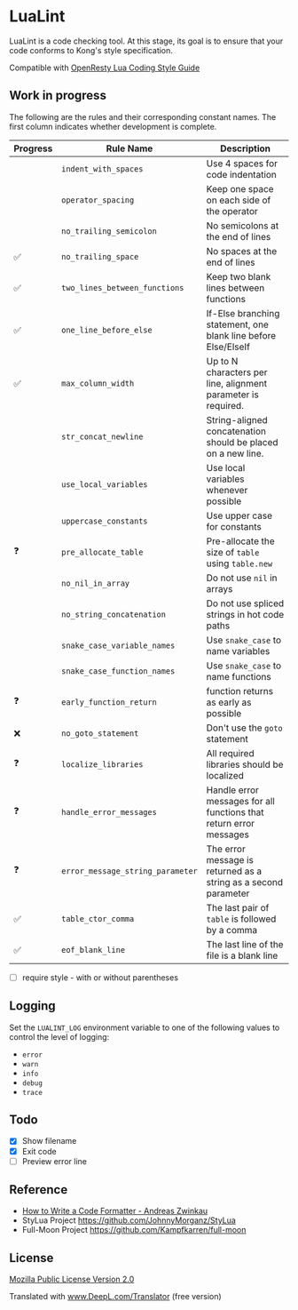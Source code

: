 # LuaLint

LuaLint is a code checking tool. At this stage, its goal is to ensure that your code conforms to Kong's style specification.

Compatible with [OpenResty Lua Coding Style Guide](https://apache.googlesource.com/apisix/+/refs/tags/1.1/CODE_STYLE.md)

## Work in progress

The following are the rules and their corresponding constant names. The first column indicates whether development is complete.

| Progress | Rule Name                        | Description                                                         |
| -------- | -------------------------------- | ------------------------------------------------------------------- |
|          | `indent_with_spaces`             | Use 4 spaces for code indentation                                   |
|          | `operator_spacing`               | Keep one space on each side of the operator                         |
|          | `no_trailing_semicolon`          | No semicolons at the end of lines                                   |
| ✅       | `no_trailing_space`         | No spaces at the end of lines                                       |
| ✅       | `two_lines_between_functions`    | Keep two blank lines between functions                              |
| ✅       | `one_line_before_else`           | If-Else branching statement, one blank line before Else/ElseIf      |
| ✅       | `max_column_width`               | Up to N characters per line, alignment parameter is required.       |
|          | `str_concat_newline`             | String-aligned concatenation should be placed on a new line.        |
|          | `use_local_variables`            | Use local variables whenever possible                               |
|          | `uppercase_constants`            | Use upper case for constants                                        |
| ❓       | `pre_allocate_table`             | Pre-allocate the size of `table` using `table.new`                  |
|          | `no_nil_in_array`                | Do not use `nil` in arrays                                          |
|          | `no_string_concatenation`        | Do not use spliced strings in hot code paths                        |
|          | `snake_case_variable_names`      | Use `snake_case` to name variables                                  |
|          | `snake_case_function_names`      | Use `snake_case` to name functions                                  |
| ❓       | `early_function_return`          | function returns as early as possible                               |
| ❌       | `no_goto_statement`              | Don't use the `goto` statement                                      |
| ❓       | `localize_libraries`             | All required libraries should be localized                          |
| ❓       | `handle_error_messages`          | Handle error messages for all functions that return error messages  |
| ❓       | `error_message_string_parameter` | The error message is returned as a string as a second parameter     |
| ✅       | `table_ctor_comma`               | The last pair of `table` is followed by a comma                     |
| ✅       | `eof_blank_line`                 | The last line of the file is a blank line                           |

- [ ] require style - with or without parentheses

## Logging

Set the `LUALINT_LOG` environment variable to one of the following values to control the level of logging:

- `error`
- `warn`
- `info`
- `debug`
- `trace`

## Todo

- [x] Show filename
- [x] Exit code
- [ ] Preview error line

## Reference

- [How to Write a Code Formatter - Andreas Zwinkau](https://beza1e1.tuxen.de/articles/formatting_code.html)
- StyLua Project <https://github.com/JohnnyMorganz/StyLua>
- Full-Moon Project <https://github.com/Kampfkarren/full-moon>

## License

[Mozilla Public License Version 2.0](LICENSE)

Translated with www.DeepL.com/Translator (free version)
